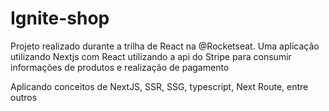 # Ignite-shop
Projeto realizado durante a trilha de React na @Rocketseat.
Uma aplicação utilizando Nextjs com React utilizando a api do Stripe para consumir informações de produtos e realização de pagamento

Aplicando conceitos de NextJS, SSR, SSG, typescript, Next Route, entre outros


